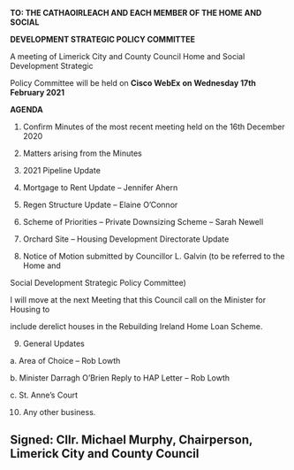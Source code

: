 **TO: THE CATHAOIRLEACH AND EACH MEMBER OF THE HOME AND SOCIAL**

**DEVELOPMENT STRATEGIC POLICY COMMITTEE**

A meeting of Limerick City and County Council Home and Social Development Strategic

Policy Committee will be held on **Cisco WebEx** **on Wednesday 17th** **February 2021**

**AGENDA**

1. Confirm Minutes of the most recent meeting held on the 16th December 2020

2. Matters arising from the Minutes

3. 2021 Pipeline Update

4. Mortgage to Rent Update – Jennifer Ahern

5. Regen Structure Update – Elaine O’Connor

6. Scheme of Priorities – Private Downsizing Scheme – Sarah Newell

7. Orchard Site – Housing Development Directorate Update

8. Notice of Motion submitted by Councillor L. Galvin (to be referred to the Home and

Social Development Strategic Policy Committee)

I will move at the next Meeting that this Council call on the Minister for Housing to

include derelict houses in the Rebuilding Ireland Home Loan Scheme.

9. General Updates

a. Area of Choice – Rob Lowth

b. Minister Darragh O’Brien Reply to HAP Letter – Rob Lowth

c. St. Anne’s Court

10. Any other business.

Signed: Cllr. Michael Murphy, Chairperson, Limerick City and County Council
---

